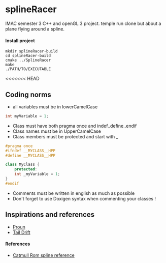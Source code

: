 # splineRacer
IMAC semester 3 C++ and openGL 3 project. temple run clone but about a plane flying around a spline.

#### Install project
```shell
mkdir splineRacer-build
cd splineRacer-build
cmake ../SplineRacer
make
./PATH/TO/EXECUTABLE
```

<<<<<<< HEAD
## Coding norms

- all variables must be in lowerCamelCase
```c++
int myVariable = 1;
```

- Class must have both pragma once and indef..define..endif
- Class names must be in UpperCamelCase
- Class members must be protected and start with _ 

```c++
#pragma once
#ifndef __MYCLASS__HPP
#define __MYCLASS__HPP

class MyClass {
	protected:
    int _myVariable = 1;
}
#endif
```

- Comments must be written in english as much as possible
- Don't forget to use Doxigen syntax when commenting your classes !




## Inspirations and references

- [Proun](http://www.proun-game.com)
- [Tail Drift](https://store.steampowered.com/app/330520/Tail_Drift/)

#### References
- [Catmull Rom spline reference](https://en.wikipedia.org/wiki/Cubic_Hermite_spline)